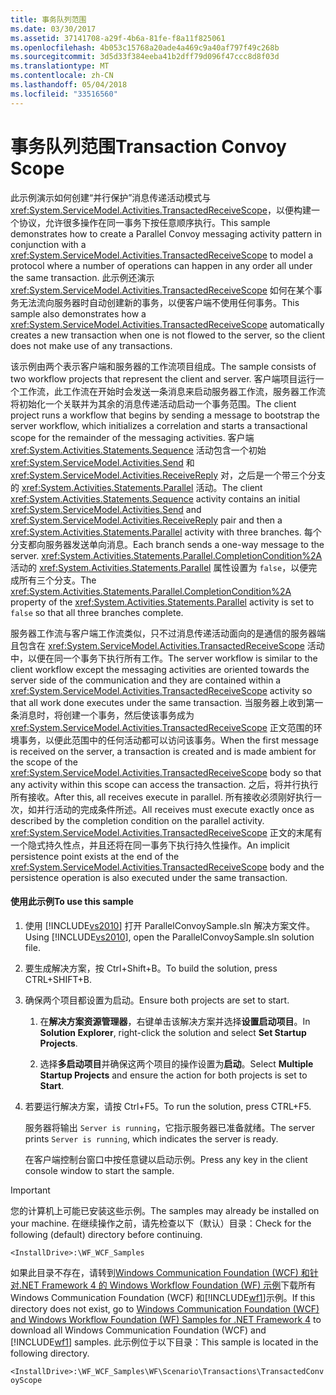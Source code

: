```yaml
---
title: 事务队列范围
ms.date: 03/30/2017
ms.assetid: 37141708-a29f-4b6a-81fe-f8a11f825061
ms.openlocfilehash: 4b053c15768a20ade4a469c9a40af797f49c268b
ms.sourcegitcommit: 3d5d33f384eeba41b2dff79d096f47ccc8d8f03d
ms.translationtype: MT
ms.contentlocale: zh-CN
ms.lasthandoff: 05/04/2018
ms.locfileid: "33516560"
---
```

# <a name="transaction-convoy-scope"></a><span data-ttu-id="e8e66-102">事务队列范围</span><span class="sxs-lookup"><span data-stu-id="e8e66-102">Transaction Convoy Scope</span></span>
<span data-ttu-id="e8e66-103">此示例演示如何创建“并行保护”消息传递活动模式与 <xref:System.ServiceModel.Activities.TransactedReceiveScope>，以便构建一个协议，允许很多操作在同一事务下按任意顺序执行。</span><span class="sxs-lookup"><span data-stu-id="e8e66-103">This sample demonstrates how to create a Parallel Convoy messaging activity pattern in conjunction with a <xref:System.ServiceModel.Activities.TransactedReceiveScope> to model a protocol where a number of operations can happen in any order all under the same transaction.</span></span> <span data-ttu-id="e8e66-104">此示例还演示 <xref:System.ServiceModel.Activities.TransactedReceiveScope> 如何在某个事务无法流向服务器时自动创建新的事务，以便客户端不使用任何事务。</span><span class="sxs-lookup"><span data-stu-id="e8e66-104">This sample also demonstrates how a <xref:System.ServiceModel.Activities.TransactedReceiveScope> automatically creates a new transaction when one is not flowed to the server, so the client does not make use of any transactions.</span></span>  
  
 <span data-ttu-id="e8e66-105">该示例由两个表示客户端和服务器的工作流项目组成。</span><span class="sxs-lookup"><span data-stu-id="e8e66-105">The sample consists of two workflow projects that represent the client and server.</span></span> <span data-ttu-id="e8e66-106">客户端项目运行一个工作流，此工作流在开始时会发送一条消息来启动服务器工作流，服务器工作流将初始化一个关联并为其余的消息传递活动启动一个事务范围。</span><span class="sxs-lookup"><span data-stu-id="e8e66-106">The client project runs a workflow that begins by sending a message to bootstrap the server workflow, which initializes a correlation and starts a transactional scope for the remainder of the messaging activities.</span></span> <span data-ttu-id="e8e66-107">客户端 <xref:System.Activities.Statements.Sequence> 活动包含一个初始 <xref:System.ServiceModel.Activities.Send> 和 <xref:System.ServiceModel.Activities.ReceiveReply> 对，之后是一个带三个分支的 <xref:System.Activities.Statements.Parallel> 活动。</span><span class="sxs-lookup"><span data-stu-id="e8e66-107">The client <xref:System.Activities.Statements.Sequence> activity contains an initial <xref:System.ServiceModel.Activities.Send> and <xref:System.ServiceModel.Activities.ReceiveReply> pair and then a <xref:System.Activities.Statements.Parallel> activity with three branches.</span></span> <span data-ttu-id="e8e66-108">每个分支都向服务器发送单向消息。</span><span class="sxs-lookup"><span data-stu-id="e8e66-108">Each branch sends a one-way message to the server.</span></span> <span data-ttu-id="e8e66-109"><xref:System.Activities.Statements.Parallel.CompletionCondition%2A> 活动的 <xref:System.Activities.Statements.Parallel> 属性设置为 `false`，以便完成所有三个分支。</span><span class="sxs-lookup"><span data-stu-id="e8e66-109">The <xref:System.Activities.Statements.Parallel.CompletionCondition%2A> property of the <xref:System.Activities.Statements.Parallel> activity is set to `false` so that all three branches complete.</span></span>  
  
 <span data-ttu-id="e8e66-110">服务器工作流与客户端工作流类似，只不过消息传递活动面向的是通信的服务器端且包含在 <xref:System.ServiceModel.Activities.TransactedReceiveScope> 活动中，以便在同一个事务下执行所有工作。</span><span class="sxs-lookup"><span data-stu-id="e8e66-110">The server workflow is similar to the client workflow except the messaging activities are oriented towards the server side of the communication and they are contained within a <xref:System.ServiceModel.Activities.TransactedReceiveScope> activity so that all work done executes under the same transaction.</span></span> <span data-ttu-id="e8e66-111">当服务器上收到第一条消息时，将创建一个事务，然后使该事务成为 <xref:System.ServiceModel.Activities.TransactedReceiveScope> 正文范围的环境事务，以便此范围中的任何活动都可以访问该事务。</span><span class="sxs-lookup"><span data-stu-id="e8e66-111">When the first message is received on the server, a transaction is created and is made ambient for the scope of the <xref:System.ServiceModel.Activities.TransactedReceiveScope> body so that any activity within this scope can access the transaction.</span></span> <span data-ttu-id="e8e66-112">之后，将并行执行所有接收。</span><span class="sxs-lookup"><span data-stu-id="e8e66-112">After this, all receives execute in parallel.</span></span> <span data-ttu-id="e8e66-113">所有接收必须刚好执行一次，如并行活动的完成条件所述。</span><span class="sxs-lookup"><span data-stu-id="e8e66-113">All receives must execute exactly once as described by the completion condition on the parallel activity.</span></span> <span data-ttu-id="e8e66-114"><xref:System.ServiceModel.Activities.TransactedReceiveScope> 正文的末尾有一个隐式持久性点，并且还将在同一事务下执行持久性操作。</span><span class="sxs-lookup"><span data-stu-id="e8e66-114">An implicit persistence point exists at the end of the <xref:System.ServiceModel.Activities.TransactedReceiveScope> body and the persistence operation is also executed under the same transaction.</span></span>  
  
#### <a name="to-use-this-sample"></a><span data-ttu-id="e8e66-115">使用此示例</span><span class="sxs-lookup"><span data-stu-id="e8e66-115">To use this sample</span></span>  
  
1.  <span data-ttu-id="e8e66-116">使用 [!INCLUDE[vs2010](../../../../includes/vs2010-md.md)] 打开 ParallelConvoySample.sln 解决方案文件。</span><span class="sxs-lookup"><span data-stu-id="e8e66-116">Using [!INCLUDE[vs2010](../../../../includes/vs2010-md.md)], open the ParallelConvoySample.sln solution file.</span></span>  
  
2.  <span data-ttu-id="e8e66-117">要生成解决方案，按 Ctrl+Shift+B。</span><span class="sxs-lookup"><span data-stu-id="e8e66-117">To build the solution, press CTRL+SHIFT+B.</span></span>  
  
3.  <span data-ttu-id="e8e66-118">确保两个项目都设置为启动。</span><span class="sxs-lookup"><span data-stu-id="e8e66-118">Ensure both projects are set to start.</span></span>  
  
    1.  <span data-ttu-id="e8e66-119">在**解决方案资源管理器**，右键单击该解决方案并选择**设置启动项目**。</span><span class="sxs-lookup"><span data-stu-id="e8e66-119">In **Solution Explorer**, right-click the solution and select **Set Startup Projects**.</span></span>  
  
    2.  <span data-ttu-id="e8e66-120">选择**多启动项目**并确保这两个项目的操作设置为**启动**。</span><span class="sxs-lookup"><span data-stu-id="e8e66-120">Select **Multiple Startup Projects** and ensure the action for both projects is set to **Start**.</span></span>  
  
4.  <span data-ttu-id="e8e66-121">若要运行解决方案，请按 Ctrl+F5。</span><span class="sxs-lookup"><span data-stu-id="e8e66-121">To run the solution, press CTRL+F5.</span></span>  
  
     <span data-ttu-id="e8e66-122">服务器将输出 `Server is running`，它指示服务器已准备就绪。</span><span class="sxs-lookup"><span data-stu-id="e8e66-122">The server prints `Server is running`, which indicates the server is ready.</span></span>  
  
     <span data-ttu-id="e8e66-123">在客户端控制台窗口中按任意键以启动示例。</span><span class="sxs-lookup"><span data-stu-id="e8e66-123">Press any key in the client console window to start the sample.</span></span>  
  
> [!IMPORTANT]
>  <span data-ttu-id="e8e66-124">您的计算机上可能已安装这些示例。</span><span class="sxs-lookup"><span data-stu-id="e8e66-124">The samples may already be installed on your machine.</span></span> <span data-ttu-id="e8e66-125">在继续操作之前，请先检查以下（默认）目录：</span><span class="sxs-lookup"><span data-stu-id="e8e66-125">Check for the following (default) directory before continuing.</span></span>  
>   
>  `<InstallDrive>:\WF_WCF_Samples`  
>   
>  <span data-ttu-id="e8e66-126">如果此目录不存在，请转到[Windows Communication Foundation (WCF) 和针对.NET Framework 4 的 Windows Workflow Foundation (WF) 示例](http://go.microsoft.com/fwlink/?LinkId=150780)下载所有 Windows Communication Foundation (WCF) 和[!INCLUDE[wf1](../../../../includes/wf1-md.md)]示例。</span><span class="sxs-lookup"><span data-stu-id="e8e66-126">If this directory does not exist, go to [Windows Communication Foundation (WCF) and Windows Workflow Foundation (WF) Samples for .NET Framework 4](http://go.microsoft.com/fwlink/?LinkId=150780) to download all Windows Communication Foundation (WCF) and [!INCLUDE[wf1](../../../../includes/wf1-md.md)] samples.</span></span> <span data-ttu-id="e8e66-127">此示例位于以下目录：</span><span class="sxs-lookup"><span data-stu-id="e8e66-127">This sample is located in the following directory.</span></span>  
>   
>  `<InstallDrive>:\WF_WCF_Samples\WF\Scenario\Transactions\TransactedConvoyScope`